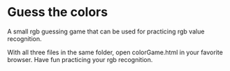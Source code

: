 # Guess the colors
A small rgb guessing game that can be used for practicing rgb value recognition.

With all three files in the same folder, open colorGame.html in your favorite browser. Have fun practicing your rgb recognition.
